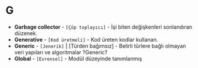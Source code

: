 # **G**

* **Garbage collector** - `[Çöp toplayıcı]` - İşi biten değişkenleri sonlandıran düzenek.
* **Generative** - `[Kod üretmeli]` - Kod üreten kodlar kullanan.
* **Generic** - `[Jenerik]` | [Türden bağımsız] - Belirli türlere bağlı olmayan veri yapıları ve algoritmalar ?Generic?
* **Global** - `[Evrensel]` - Modül düzeyinde tanımlanmış
